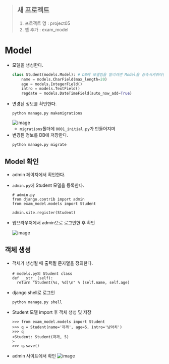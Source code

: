> ## 새 프로젝트
> 1. 프로젝트 명 : project05
> 2. 앱 추가 : exam_model

# Model
* 모델을 생성한다.
  ```python
  class Student(models.Model): # DB에 모델임을 알리려면 Model을 상속시켜줘야한다.
      name = models.CharField(max_length=20)
      age = models.IntegerField()
      intro = models.TextField()
      regdate = models.DateTimeField(auto_now_add=True)
  ```
* 변경된 정보를 확인한다.
  ```
  python manage.py makemigrations
  ```
  ![image](https://user-images.githubusercontent.com/79209568/119600935-1297c080-be23-11eb-97a9-0374b68f7312.png)
  * `migrations`폴더에 `0001_initial.py`가 만들어지며 
* 변경된 정보를 DB에 저장한다.
  ```
  python manage.py migrate
  ```
  
## Model 확인
* admin 페이지에서 확인한다.
* `admin.py`에 Student 모델을 등록한다.
  ```
  # admin.py
  from django.contrib import admin
  from exam_model.models import Student

  admin.site.register(Student)
  ```
* 웹브라우저에서 admin으로 로그인한 후 확인
  
  ![image](https://user-images.githubusercontent.com/79209568/119602078-5c81a600-be25-11eb-98b4-6d73f21719a6.png)

## 객체 생성
* 객체가 생성될 때 출력될 문자열을 정의한다.
  ```
  # models.py의 Student class
  def __str__(self):
    return "Student(%s, %d)\n" % (self.name, self.age)
  ```
* django shell로 로그인
  ```
  python manage.py shell
  ```
* Student 모델 import 후 객체 생성 및 저장
  ```
  >>> from exam_model.models import Student
  >>> q = Student(name='까까', age=5, intro='냥아치') 
  >>> q
  <Student: Student(까까, 5)
  >
  >>> q.save()
  ```
* admin 사이트에서 확인
  ![image](https://user-images.githubusercontent.com/79209568/119602871-13325600-be27-11eb-8e86-70073faf4a1e.png)
